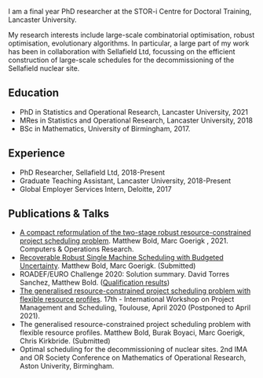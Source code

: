 I am a final year PhD researcher at the STOR-i Centre for Doctoral Training, Lancaster University.

My research interests include large-scale combinatorial optimisation, robust optimisation, evolutionary algorithms. In particular, a large part of my work has been in collaboration with Sellafield Ltd, focussing on the efficient construction of large-scale schedules for the decommissioning of the Sellafield nuclear site. 

## Education
- PhD in Statistics and Operational Research, Lancaster University, 2021
- MRes in Statistics and Operational Research, Lancaster University, 2018
- BSc in Mathematics, University of Birmingham, 2017.

## Experience
- PhD Researcher, Sellafield Ltd, 2018-Present
- Graduate Teaching Assistant, Lancaster University, 2018-Present
- Global Employer Services Intern, Deloitte, 2017

## Publications & Talks
- [A compact reformulation of the two-stage robust resource-constrained project scheduling problem](https://www.sciencedirect.com/science/article/pii/S0305054821000241). Matthew Bold, Marc Goerigk , 2021. Computers & Operations Research.
- [Recoverable Robust Single Machine Scheduling with Budgeted Uncertainty](https://arxiv.org/abs/2011.06284). Matthew Bold, Marc Goerigk. (Submitted)
- ROADEF/EURO Challenge 2020: Solution summary. David Torres Sanchez, Matthew Bold. ([Qualification results](https://www.roadef.org/challenge/2020/en/qualifresult.php))
- [The generalised resource-constrained project scheduling problem with flexible resource profiles](https://pms2020.sciencesconf.org/resource/page/id/13). 17th - International Workshop on Project Management and Scheduling, Toulouse, April 2020 (Postponed to April 2021).
- The generalised resource-constrained project scheduling problem with flexible resource profiles. Matthew Bold, Burak Boyaci, Marc Goerigk, Chris Kirkbride. (Submitted)
- Optimal scheduling for the decommissioning of nuclear sites. 2nd IMA and OR Society Conference on Mathematics of Operational Research, Aston Univerity, Birmingham.
